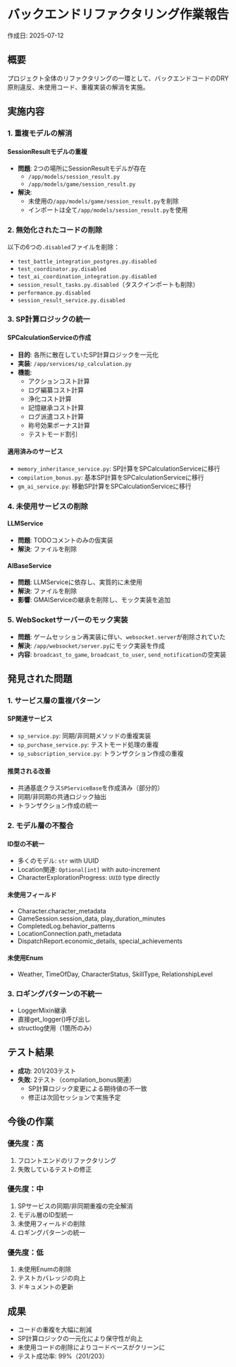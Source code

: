 # バックエンドリファクタリング作業報告

作成日: 2025-07-12

## 概要

プロジェクト全体のリファクタリングの一環として、バックエンドコードのDRY原則違反、未使用コード、重複実装の解消を実施。

## 実施内容

### 1. 重複モデルの解消

#### SessionResultモデルの重複
- **問題**: 2つの場所にSessionResultモデルが存在
  - `/app/models/session_result.py`
  - `/app/models/game/session_result.py`
- **解決**: 
  - 未使用の`/app/models/game/session_result.py`を削除
  - インポートは全て`/app/models/session_result.py`を使用

### 2. 無効化されたコードの削除

以下の6つの`.disabled`ファイルを削除：
- `test_battle_integration_postgres.py.disabled`
- `test_coordinator.py.disabled`
- `test_ai_coordination_integration.py.disabled`
- `session_result_tasks.py.disabled`（タスクインポートも削除）
- `performance.py.disabled`
- `session_result_service.py.disabled`

### 3. SP計算ロジックの統一

#### SPCalculationServiceの作成
- **目的**: 各所に散在していたSP計算ロジックを一元化
- **実装**: `/app/services/sp_calculation.py`
- **機能**:
  - アクションコスト計算
  - ログ編纂コスト計算
  - 浄化コスト計算
  - 記憶継承コスト計算
  - ログ派遣コスト計算
  - 称号効果ボーナス計算
  - テストモード割引

#### 適用済みのサービス
- `memory_inheritance_service.py`: SP計算をSPCalculationServiceに移行
- `compilation_bonus.py`: 基本SP計算をSPCalculationServiceに移行
- `gm_ai_service.py`: 移動SP計算をSPCalculationServiceに移行

### 4. 未使用サービスの削除

#### LLMService
- **問題**: TODOコメントのみの仮実装
- **解決**: ファイルを削除

#### AIBaseService
- **問題**: LLMServiceに依存し、実質的に未使用
- **解決**: ファイルを削除
- **影響**: GMAIServiceの継承を削除し、モック実装を追加

### 5. WebSocketサーバーのモック実装

- **問題**: ゲームセッション再実装に伴い、`websocket.server`が削除されていた
- **解決**: `/app/websocket/server.py`にモック実装を作成
- **内容**: `broadcast_to_game`, `broadcast_to_user`, `send_notification`の空実装

## 発見された問題

### 1. サービス層の重複パターン

#### SP関連サービス
- `sp_service.py`: 同期/非同期メソッドの重複実装
- `sp_purchase_service.py`: テストモード処理の重複
- `sp_subscription_service.py`: トランザクション作成の重複

#### 推奨される改善
- 共通基底クラス`SPServiceBase`を作成済み（部分的）
- 同期/非同期の共通ロジック抽出
- トランザクション作成の統一

### 2. モデル層の不整合

#### ID型の不統一
- 多くのモデル: `str` with UUID
- Location関連: `Optional[int]` with auto-increment
- CharacterExplorationProgress: `UUID` type directly

#### 未使用フィールド
- Character.character_metadata
- GameSession.session_data, play_duration_minutes
- CompletedLog.behavior_patterns
- LocationConnection.path_metadata
- DispatchReport.economic_details, special_achievements

#### 未使用Enum
- Weather, TimeOfDay, CharacterStatus, SkillType, RelationshipLevel

### 3. ロギングパターンの不統一
- LoggerMixin継承
- 直接get_logger()呼び出し
- structlog使用（1箇所のみ）

## テスト結果

- **成功**: 201/203テスト
- **失敗**: 2テスト（compilation_bonus関連）
  - SP計算ロジック変更による期待値の不一致
  - 修正は次回セッションで実施予定

## 今後の作業

### 優先度：高
1. フロントエンドのリファクタリング
2. 失敗しているテストの修正

### 優先度：中
1. SPサービスの同期/非同期重複の完全解消
2. モデル層のID型統一
3. 未使用フィールドの削除
4. ロギングパターンの統一

### 優先度：低
1. 未使用Enumの削除
2. テストカバレッジの向上
3. ドキュメントの更新

## 成果

- コードの重複を大幅に削減
- SP計算ロジックの一元化により保守性が向上
- 未使用コードの削除によりコードベースがクリーンに
- テスト成功率: 99%（201/203）